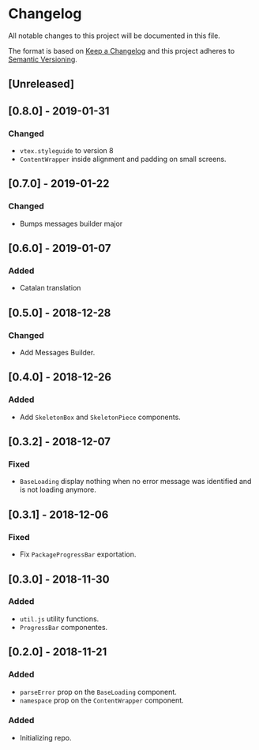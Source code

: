 # Changelog

All notable changes to this project will be documented in this file.

The format is based on [Keep a Changelog](http://keepachangelog.com/en/1.0.0/)
and this project adheres to [Semantic Versioning](http://semver.org/spec/v2.0.0.html).

## [Unreleased]

## [0.8.0] - 2019-01-31
### Changed
- `vtex.styleguide` to version 8
- `ContentWrapper` inside alignment and padding on small screens. 

## [0.7.0] - 2019-01-22
### Changed
- Bumps messages builder major

## [0.6.0] - 2019-01-07
### Added
- Catalan translation

## [0.5.0] - 2018-12-28
### Changed
- Add Messages Builder.

## [0.4.0] - 2018-12-26

### Added
- Add `SkeletonBox` and `SkeletonPiece` components.

## [0.3.2] - 2018-12-07
### Fixed
- `BaseLoading` display nothing when no error message was identified and is not loading anymore.

## [0.3.1] - 2018-12-06
### Fixed
- Fix `PackageProgressBar` exportation.

## [0.3.0] - 2018-11-30

### Added
- `util.js` utility functions.
- `ProgressBar` componentes.

## [0.2.0] - 2018-11-21

### Added

- `parseError` prop on the `BaseLoading` component.
- `namespace` prop on the `ContentWrapper` component.

### Added

- Initializing repo.
